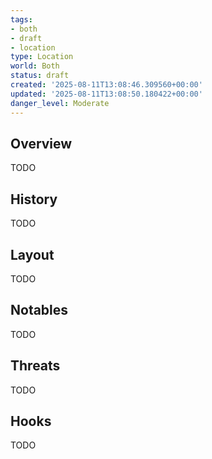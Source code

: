 ```yaml
---
tags:
- both
- draft
- location
type: Location
world: Both
status: draft
created: '2025-08-11T13:08:46.309560+00:00'
updated: '2025-08-11T13:08:50.180422+00:00'
danger_level: Moderate
---
```



## Overview

TODO
## History

TODO
## Layout

TODO
## Notables

TODO
## Threats

TODO
## Hooks

TODO
